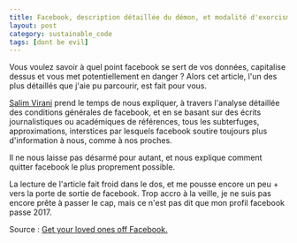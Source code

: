```yaml
---
title: Facebook, description détaillée du démon, et modalité d'exorcisme
layout: post
category: sustainable_code
tags: [dont be evil]
---
```


Vous voulez savoir à quel point facebook se sert de vos données, capitalise dessus et vous met potentiellement en danger ? Alors cet article, l'un des plus détaillés que j'aie pu parcourir, est fait pour vous.

<!--more-->


[Salim Virani](http://www.salimvirani.com/) prend le temps de nous expliquer, à travers l'analyse détaillée des conditions générales de facebook, et en se basant sur des écrits journalistiques ou académiques de références, tous les subterfuges, approximations, interstices par lesquels facebook soutire toujours plus d'information à nous, comme à nos proches.

Il ne nous laisse pas désarmé pour autant, et nous explique comment quitter facebook le plus proprement possible.

La lecture de l'article fait froid dans le dos, et me pousse encore un peu + vers la porte de sortie de facebook. Trop accro à la veille, je ne suis pas encore prête à passer le cap, mais ce n'est pas dit que mon profil facebook passe 2017.


Source : [Get your loved ones off Facebook.][source]

[source]: http://www.salimvirani.com/facebook/
